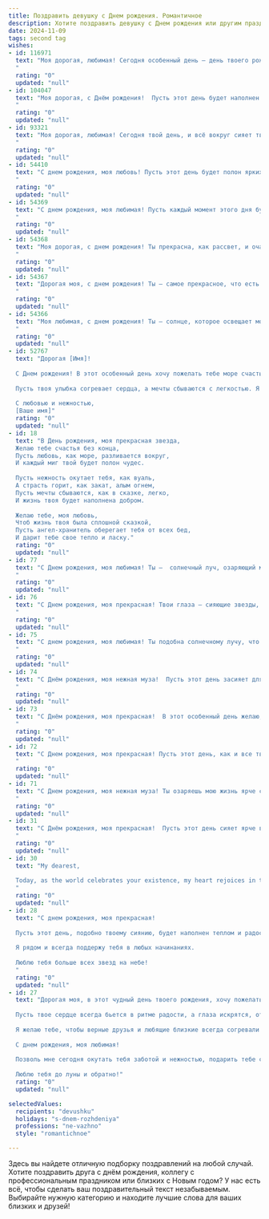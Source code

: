 ```yaml
---
title: Поздравить девушку c Днем рождения. Романтичное
description: Хотите поздравить девушку c Днем рождения или другим праздником? Наш ИИ создаст незабываемое поздравление, а вы обязательно выделитесь среди других.  
date: 2024-11-09
tags: second tag
wishes:
- id: 116971
  text: "Моя дорогая, любимая! Сегодня особенный день – день твоего рождения!  Пусть этот день будет наполнен счастьем, любовью и нежностью, а весь год – радостью и яркими моментами, которые мы будем делить вместе. Ты – самый прекрасный человек в моей жизни, и я безмерно счастлив, что судьба подарила мне встречу с тобой. С днем рождения, моя радость!
  "
  rating: "0"
  updated: "null"
- id: 104047
  text: "Моя дорогая, с Днём рождения!  Пусть этот день будет наполнен любовью, счастьем и волшебством, как и все дни, проведённые рядом с тобой. Ты – удивительный человек, который делает мой мир ярче и прекраснее.  Желаю тебе всего самого светлого, исполнения самых заветных желаний и безграничного океана счастья.  Я люблю тебя!
  "
  rating: "0"
  updated: "null"
- id: 93321
  text: "Моя дорогая, любимая! Сегодня твой день, и всё вокруг сияет твоей красотой и очарованием.  Пусть этот день будет наполнен счастьем, радостью и нежностью, а весь год – яркими моментами, которые мы будем делить вместе.  Я бесконечно люблю тебя и желаю тебе всего самого прекрасного!  С днем рождения, моя любимая!
  "
  rating: "0"
  updated: "null"
- id: 54410
  text: "С днем рождения, моя любовь! Пусть этот день будет полон ярких красок, искренних улыбок и самых теплых объятий. Желаю тебе море счастья, океан нежности и бесконечное небо любви.
  "
  rating: "0"
  updated: "null"
- id: 54369
  text: "С днем рождения, моя любимая! Пусть каждый момент этого дня будет наполнен счастьем, улыбками и нежностью. Ты — самый яркий луч солнца в моей жизни, и я безмерно счастлив, что судьба подарила мне тебя.
  "
  rating: "0"
  updated: "null"
- id: 54368
  text: "Моя дорогая, с днем рождения! Ты прекрасна, как рассвет, и очаровательна, как лунный свет. Пусть этот день будет полон радости, любви и нежных объятий, а каждый твой день будет озарен счастьем и теплом.
  "
  rating: "0"
  updated: "null"
- id: 54367
  text: "Дорогая моя, с днем рождения! Ты — самое прекрасное, что есть в моей жизни, и я благодарен судьбе за то, что она подарила мне тебя. Желаю тебе всего самого светлого, радостного и доброго. Пусть твоя жизнь будет наполнена любовью, счастьем и яркими мгновениями. Ты — мой идеал, моя мечта, и я люблю тебя больше всего на свете. 🎉❤️
  "
  rating: "0"
  updated: "null"
- id: 54366
  text: "Моя любимая, с днем рождения! Ты – солнце, которое освещает мою жизнь, и я безмерно благодарен за каждый миг, проведенный с тобой. Пусть этот день будет наполнен счастьем, любовью и чудесными мгновениями.
  "
  rating: "0"
  updated: "null"
- id: 52767
  text: "Дорогая [Имя]!
  
  С Днем рождения! В этот особенный день хочу пожелать тебе море счастья, океан любви и бескрайние горизонты вдохновения. Ты – светлая звезда, освещающая мой путь, и я надеюсь, что каждый миг твоей жизни будет наполнен радостью и гармонией.
  
  Пусть твоя улыбка согревает сердца, а мечты сбываются с легкостью. Я благодарен за каждую минуту, проведенную с тобой, и желаю, чтобы впереди нас ждало множество волшебных моментов.
  
  С любовью и нежностью,
  [Ваше имя]"
  rating: "0"
  updated: "null"
- id: 18
  text: "В День рождения, моя прекрасная звезда,
  Желаю тебе счастья без конца,
  Пусть любовь, как море, разливается вокруг,
  И каждый миг твой будет полон чудес.
  
  Пусть нежность окутает тебя, как вуаль,
  А страсть горит, как закат, алым огнем,
  Пусть мечты сбываются, как в сказке, легко,
  И жизнь твоя будет наполнена добром.
  
  Желаю тебе, моя любовь,
  Чтоб жизнь твоя была сплошной сказкой,
  Пусть ангел-хранитель оберегает тебя от всех бед,
  И дарит тебе свое тепло и ласку."
  rating: "0"
  updated: "null"
- id: 77
  text: "С Днем рождения, моя любимая! Ты –  солнечный луч, озаряющий мою жизнь, нежный цветок, наполняющий ее ароматом счастья. Желаю тебе цвести ярче с каждым днем, исполнять все свои мечты и всегда знать, как сильно я тебя люблю!
  "
  rating: "0"
  updated: "null"
- id: 76
  text: "С Днем рождения, моя прекрасная! Твои глаза – сияющие звезды, твой смех – музыка для моей души. Пусть этот день будет полон света, тепла и любви, как и каждый день, проведенный рядом с тобой.
  "
  rating: "0"
  updated: "null"
- id: 75
  text: "С днем рождения, моя любимая! Ты подобна солнечному лучу, что озаряет мой мир и наполняет его смыслом. Пусть сбываются твои самые заветные мечты, а жизнь будет наполнена счастьем, нежностью и любовью.
  "
  rating: "0"
  updated: "null"
- id: 74
  text: "С Днём рождения, моя нежная муза!  Пусть этот день засияет для тебя тысячей искр радости, а жизнь будет наполнена ароматом счастья и любовью, крепкой, как объятия. Ты – моя Вселенная, и я бесконечно счастлив быть рядом с тобой.
  "
  rating: "0"
  updated: "null"
- id: 73
  text: "С Днём рождения, моя прекрасная!  В этот особенный день желаю, чтобы твоя жизнь была наполнена светом, теплом и радостью, как солнечный луч, касающийся твоей нежной щеки. Пусть твоя улыбка, такая же яркая, как звёзды на ночном небе, освещает мой путь, а твои глаза, полные любви и нежности, всегда смотрят только на меня.
  "
  rating: "0"
  updated: "null"
- id: 72
  text: "С Днем рождения, моя прекрасная! Пусть этот день, как и все твои дни, будет наполнен светом, теплом и любовью. Ты – мой лучик солнца, озаряющий мою жизнь, ты – моя мелодия, делающая ее гармоничной. Я желаю тебе цвести, сиять и радоваться каждому мгновению.
  "
  rating: "0"
  updated: "null"
- id: 71
  text: "С Днем рождения, моя нежная муза! Ты озаряешь мою жизнь ярче солнца, наполняешь ее смыслом и теплом. Желаю, чтобы твои глаза всегда сияли от счастья, а улыбка не сходила с твоих прекрасных губ. Пусть сбудутся твои самые заветные мечты, а я сделаю все, чтобы быть рядом и делить с тобой каждый неповторимый миг.
  "
  rating: "0"
  updated: "null"
- id: 31
  text: "С Днём рождения, моя прекрасная!  Пусть этот день сияет ярче всех звёзд на небе, ведь он подарил миру тебя -  самую нежную, самую лучезарную и самую желанную. Желаю, чтобы твоё сердечко всегда было наполнено радостью, а глаза искрились счастьем. Пусть моя любовь будет для тебя надёжным оберегом, а каждый новый день –  волшебным приключением, полным любви и вдохновения.
  "
  rating: "0"
  updated: "null"
- id: 30
  text: "My dearest,
  
  Today, as the world celebrates your existence, my heart rejoices in the privilege of knowing and loving you. May your day be filled with the sweetness of a thousand smiles, the fragrance of a million flowers, and the warmth of a love that burns brighter than a thousand suns. Happy birthday, my love!
  "
  rating: "0"
  updated: "null"
- id: 28
  text: "С днем рождения, моя прекрасная!
  
  Пусть этот день, подобно твоему сиянию, будет наполнен теплом и радостью. Желаю тебе неиссякаемого счастья, как неисчерпаемо море, и вдохновения, как необъятно небо. Будь всегда собой - удивительной, нежной, сильной и полной жизни, как сама природа.
  
  Я рядом и всегда поддержу тебя в любых начинаниях.
  
  Люблю тебя больше всех звезд на небе!
  "
  rating: "0"
  updated: "null"
- id: 27
  text: "Дорогая моя, в этот чудный день твоего рождения, хочу пожелать тебе, чтобы каждая твоя мечта обрела крылья и устремилась к небу, унося тебя ввысь, туда, где царит счастье и любовь.
  
  Пусть твое сердце всегда бьется в ритме радости, а глаза искрятся, отражая свет самой жизни. Будь подобна изысканному цветку, распускающему лепестки навстречу ласковому солнцу, будь прекрасна, как утренняя заря, и загадочна, как ночное небо.
  
  Я желаю тебе, чтобы верные друзья и любящие близкие всегда согревали твою душу теплом, чтобы каждый твой шаг был легким и уверенным, а судьба вела тебя по светлой дороге, полной приятных сюрпризов и незабываемых встреч.
  
  С днем рождения, моя любимая!
  
  Позволь мне сегодня окутать тебя заботой и нежностью, подарить тебе самый искренний поцелуй и признаться в том, что ты – самая драгоценная и неповторимая женщина в моей жизни.
  
  Люблю тебя до луны и обратно!"
  rating: "0"
  updated: "null"

selectedValues:
  recipients: "devushku"
  holidays: "s-dnem-rozhdeniya"
  professions: "ne-vazhno"
  style: "romantichnoe"

---
```


Здесь вы найдете отличную подборку поздравлений на любой случай.
Хотите поздравить друга с днём рождения, коллегу с профессиональным праздником или близких с Новым годом? У нас есть всё, чтобы сделать ваш поздравительный текст незабываемым. Выбирайте нужную категорию и находите лучшие слова для ваших близких и друзей!
